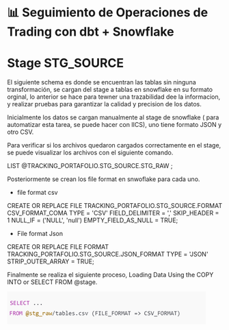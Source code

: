 # 📊 Seguimiento de Operaciones de Trading con dbt + Snowflake

# Stage STG_SOURCE

El siguiente schema es donde se encuentran las tablas sin ninguna transformación, se cargan del stage a tablas en snowflake en su formato orginal, lo anterior se hace para tewner una trazabilidad dee la informacion, y realizar pruebas para garantizar la calidad y precision de los datos.

Inicialmente los datos se cargan manualmente al stage de snowflake ( para automatizar esta tarea, se puede hacer con IICS), uno tiene formato JSON y otro CSV.

Para verificar si los archivos quedaron cargados correctamente en el stage, se puede visualizar los archivos con el siguiente comando.

LIST @TRACKING_PORTAFOLIO.STG_SOURCE.STG_RAW ;

Posteriormente se crean los file format en snwoflake para cada uno.

- file format csv

CREATE OR REPLACE FILE TRACKING_PORTAFOLIO.STG_SOURCE.FORMAT CSV_FORMAT_COMA
    TYPE = 'CSV'
    FIELD_DELIMITER = ','
    SKIP_HEADER = 1
    NULL_IF = ('NULL', 'null')
    EMPTY_FIELD_AS_NULL = TRUE;

- File format Json

CREATE OR REPLACE FILE FORMAT TRACKING_PORTAFOLIO.STG_SOURCE.JSON_FORMAT
    TYPE = 'JSON'
    STRIP_OUTER_ARRAY = TRUE;


Finalmente se realiza el siguiente proceso,  Loading Data Using the COPY INTO or SELECT FROM @stage.

![copy-into](../../images/copy_into.png)